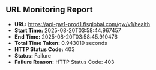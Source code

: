 ## URL Monitoring Report

- **URL:** https://api-gw1-prod1.fisglobal.com/gw/v1/health
- **Start Time:** 2025-08-20T03:58:44.967457
- **End Time:** 2025-08-20T03:58:45.910476
- **Total Time Taken:** 0.943019 seconds
- **HTTP Status Code:** 403
- **Status:** Failure
- **Failure Reason:** HTTP Status Code: 403
